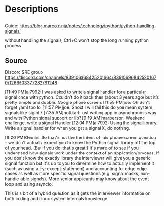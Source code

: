 # Descriptions
##
Guide: https://blog.marco.ninja/notes/technology/python/python-handling-signals/


without handling the signals, Ctrl+C won't stop the long running python process


## Source
Discord SRE group
https://discord.com/channels/839106968425201664/839106968425201670/1266603377282781248


[11:49 PM]al7992: I was asked to write a signal handler for a particular signal once with python. Couldn’t do it back then (about 3 years ago) but it’s pretty simple and doable. Google phone screen.
[11:55 PM]joe: Oh don't forget yaml too lol
[11:57 PM]joe: Shoot I will fail this do you mean system signals like sigint ?
[7:35 AM]hottkarl: just writing app in asynchronous way and with Python signal support or lib?
[9:19 AM]marperson: Weekend challenge, write a signal Handler
[12:04 PM]al7992: Using the signal library. Write a signal handler for when you get a signal X, do nothing.

[8:26 PM]Gemini: So that's not the the intent of this phone screen question - we don't actually expect you to know the Python signal library off the top of your head. (But if you do, that's great!) It's more of to see if you understand how signals work under the context of an application/process. If you don't know the exactly library the interviewer will give you a generic signal function but it's up to you to determine how to actually implement it (such as using a try: except: statement) and accounting for edge edge cases as well as more specific signal questions (e.g. signal masks, non-handle-able signals). More senior applicants may know about the event loop and using asyncio. 

This is a bit of a hybrid question as it gets the interviewer information on both coding and Linux system internals knowledge. 
